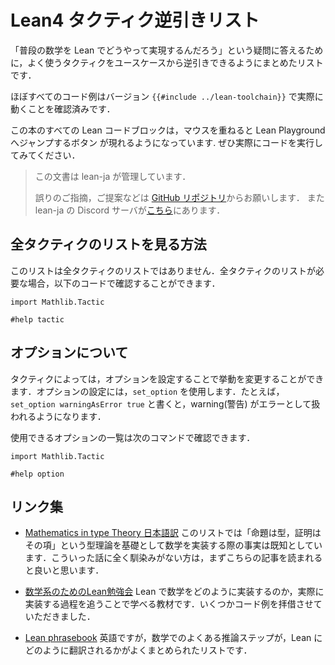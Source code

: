 # Lean4 タクティク逆引きリスト

「普段の数学を Lean でどうやって実現するんだろう」という疑問に答えるために，よく使うタクティクをユースケースから逆引きできるようにまとめたリストです．

ほぼすべてのコード例はバージョン `{{#include ../lean-toolchain}}` で実際に動くことを確認済みです．

この本のすべての Lean コードブロックは，マウスを重ねると Lean Playground へジャンプするボタン <a class="fa fa-external-link"></a> が現れるようになっています. ぜひ実際にコードを実行してみてください．

> この文書は lean-ja が管理しています．
>
> 誤りのご指摘，ご提案などは [GitHub リポジトリ](https://github.com/lean-ja/tactic-cheetsheet)からお願いします．
> また lean-ja の Discord サーバが[こちら](https://discord.gg/p32ZfnVawh)にあります．

## 全タクティクのリストを見る方法

このリストは全タクティクのリストではありません．全タクティクのリストが必要な場合，以下のコードで確認することができます．

```lean
import Mathlib.Tactic

#help tactic
```

## オプションについて

タクティクによっては，オプションを設定することで挙動を変更することができます．オプションの設定には，`set_option` を使用します．たとえば，`set_option warningAsError true` と書くと，warning(警告) がエラーとして扱われるようになります．

使用できるオプションの一覧は次のコマンドで確認できます．

```lean
import Mathlib.Tactic

#help option
```

## リンク集

* [Mathematics in type Theory 日本語訳](https://zenn.dev/leanja/articles/math_in_type_theory) このリストでは「命題は型，証明はその項」という型理論を基礎として数学を実装する際の事実は既知としています．こういった話に全く馴染みがない方は，まずこちらの記事を読まれると良いと思います．

* [数学系のためのLean勉強会](https://github.com/yuma-mizuno/lean-math-workshop) Lean で数学をどのように実装するのか，実際に実装する過程を追うことで学べる教材です．いくつかコード例を拝借させていただきました．

* [Lean phrasebook](https://docs.google.com/spreadsheets/d/1Gsn5al4hlpNc_xKoXdU6XGmMyLiX4q-LFesFVsMlANo/edit#gid=0) 英語ですが，数学でのよくある推論ステップが，Lean にどのように翻訳されるかがよくまとめられたリストです．